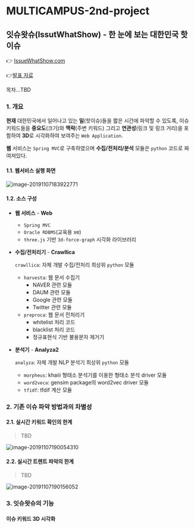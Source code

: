 # MULTICAMPUS-2nd-project

## 잇슈왓슈(IssutWhatShow) - 한 눈에 보는 대한민국 핫이슈

:point_right: [IssueWhatShow.com](http://issuewhatshow.com)

:point_right:[발표 자료](https://github.com/codeorchord/MULTICAMPUS-2nd-project/tree/master/doc/%EC%B5%9C%EC%A2%85%20%EC%A0%9C%EC%B6%9C%20%EC%9E%90%EB%A3%8C)

목차...TBD

### 1. 개요

**현재** 대한민국에서 일어나고 있는 **일**(핫이슈)들을 짧은 시간에 파악할 수 있도록, 이슈 키워드들을 **중요도**(크기)와 **맥락**(주변 키워드) 그리고 **연관성**(링크 및 링크 거리)을 포함하여 **3D**로 시각화하여 보여주는 `Web Application`.

**웹** 서비스는 `Spring MVC`로 구축하였으며 **수집/전처리/분석** 모듈은 `python` 코드로 짜여져있다. 

#### 1.1. 웹서비스 실행 화면

![image-20191107183922771](.assets/image-20191107183922771.png)

#### 1.2. 소스 구성

- **웹 서비스** - **Web**

  - `Spring MVC`
  - `Oracle RDBMS`(교육용 xe)
  - `three.js` 기반 `3d-force-graph` 시각화 라이브러리

- **수집/전처리기** - **Crawllica**

  `crawllica`: 자체 개발 수집/전처리 최상위 `python` 모듈

  - `harvesta`: 웹 문서 수집기
    - NAVER 관련 모듈
    - DAUM 관련 모듈
    - Google 관련 모듈
    - Twitter 관련 모듈
  - `preproca`: 웹 문서 전처리기
    - whitelist 처리 코드
    - blacklist 처리 코드
    - 정규표현식 기반 불용문자 제거기

- **분석기** - **Analyza2**

  `analyza`: 자체 개발 NLP 분석기 최상위 `python` 모듈

  - `morpheus`: khaiii 형태소 분석기를 이용한 형태소 분석 driver  모듈
  - `word2veca`: gensim package의 word2vec driver 모듈
  - `tfidf`: tfdif 계산 모듈

### 2. 기존 이슈 파악 방법과의 차별성

#### 2.1. 실시간 키워드 확인의 한계

> TBD

![image-20191107190054310](.assets/image-20191107190054310.png)

#### 2.2. 실시간 트렌트 파악의 한계

> TBD

![image-20191107190156052](.assets/image-20191107190156052.png)

### 3. 잇슈왓슈의 기능

#### 이슈 키워드 3D 시각화

